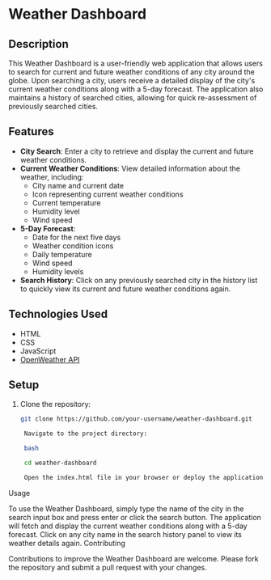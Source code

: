 # Weather Dashboard

## Description

This Weather Dashboard is a user-friendly web application that allows users to search for current and future weather conditions of any city around the globe. Upon searching a city, users receive a detailed display of the city's current weather conditions along with a 5-day forecast. The application also maintains a history of searched cities, allowing for quick re-assessment of previously searched cities.

## Features

- **City Search**: Enter a city to retrieve and display the current and future weather conditions.
- **Current Weather Conditions**: View detailed information about the weather, including:
  - City name and current date
  - Icon representing current weather conditions
  - Current temperature
  - Humidity level
  - Wind speed
- **5-Day Forecast**:
  - Date for the next five days
  - Weather condition icons
  - Daily temperature
  - Wind speed
  - Humidity levels
- **Search History**: Click on any previously searched city in the history list to quickly view its current and future weather conditions again.

## Technologies Used

- HTML
- CSS
- JavaScript
- [OpenWeather API](https://openweathermap.org/api)

## Setup

1. Clone the repository:
   ```bash
   git clone https://github.com/your-username/weather-dashboard.git

    Navigate to the project directory:

    bash

    cd weather-dashboard

    Open the index.html file in your browser or deploy the application to a web server of your choice.

Usage

To use the Weather Dashboard, simply type the name of the city in the search input box and press enter or click the search button. The application will fetch and display the current weather conditions along with a 5-day forecast. Click on any city name in the search history panel to view its weather details again.
Contributing

Contributions to improve the Weather Dashboard are welcome. Please fork the repository and submit a pull request with your changes.